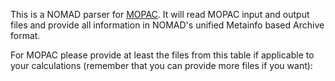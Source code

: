 This is a NOMAD parser for [MOPAC](http://openmopac.net/). It will read MOPAC input and
output files and provide all information in NOMAD's unified Metainfo based Archive format.

For MOPAC please provide at least the files from this table if applicable to your
calculations (remember that you can provide more files if you want):



